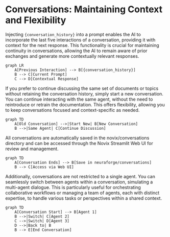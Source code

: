 # Conversations: Maintaining Context and Flexibility

Injecting `{conversation_history}` into a prompt enables the AI to incorporate the last five interactions of a conversation, providing it with context for the next response. This functionality is crucial for maintaining continuity in conversations, allowing the AI to remain aware of prior exchanges and generate more contextually relevant responses.

```mermaid
graph LR
    A[Previous Interaction] --> B[{conversation_history}]
    B --> C[Current Prompt]
    C --> D[Contextual Response]
```
If you prefer to continue discussing the same set of documents or topics without retaining the conversation history, simply start a new conversation. You can continue interacting with the same agent, without the need to reintroduce or retrain the documentation. This offers flexibility, allowing you to keep conversations focused and context-specific as needed.

```mermaid
graph TD
    A[Old Conversation] -->|Start New| B[New Conversation]
    B -->|Same Agent| C[Continue Discussion]
```
All conversations are automatically saved in the novix/conversations directory and can be accessed through the Novix Streamlit Web UI for review and management.
```mermaid
graph TD
    A[Conversation Ends] --> B[Save in neuraforge/conversations]
    B --> C[Access via Web UI]
```
Additionally, conversations are not restricted to a single agent. You can seamlessly switch between agents within a conversation, simulating a multi-agent dialogue. This is particularly useful for orchestrating collaborative workflows or managing a team of agents, each with distinct expertise, to handle various tasks or perspectives within a shared context.
```mermaid
graph TD
    A[Conversation Start] --> B[Agent 1]
    B -->|Switch| C[Agent 2]
    C -->|Switch| D[Agent 3]
    D -->|Back to| B
    B --> E[End Conversation]
```

